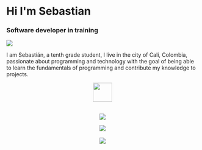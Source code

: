 # Hi I'm Sebastian 
### Software developer in training
![](https://komarev.com/ghpvc/?username=ALEMN2481&color=blue) 

I am Sebastián, a tenth grade student, I live in the city of Cali, Colombia, passionate about programming and technology with the goal of being able to learn the fundamentals of programming and contribute my knowledge to projects.
<br> 
<div align="center">
<img src="https://i.pinimg.com/originals/51/5a/8d/515a8da287ae3d77dfbf851515c63734.gif" height="50" width="50" >
 </div>
<br>
<p align="center"> 
  <a href="https://skillicons.dev">
    <img src="https://skillicons.dev/icons?i=js,html,css,arduino,discord" /> 
  </a> 
</p > 
<div align="center"> 
  <img src="https://github-readme-stats.vercel.app/api/top-langs/?username=ALEMN2481&layout=compact&theme=transparent"/> 
</div> 
<br>
<div align="center"> 
  <img src="https://github-readme-stats.vercel.app/api?username=ALEMN2481&show_icons=true&theme=transparent&hide=contribs"/> 


<!--
**ALEMN2481/ALEMN2481** is a ✨ _special_ ✨ repository because its `README.md` (this file) appears on your GitHub profile.

Here are some ideas to get you started:

- 🔭 I’m currently working on ...
- 🌱 I’m currently learning ...
- 👯 I’m looking to collaborate on ...
- 🤔 I’m looking for help with ...
- 💬 Ask me about ...
- 📫 How to reach me: ...
- 😄 Pronouns: ...
- ⚡ Fun fact: ...
-->
